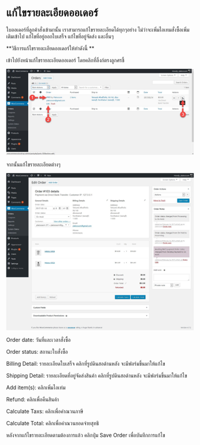 # แก้ไขรายละเอียดออเดอร์

ใบออเดอร์ที่ลูกค้าสั่งเข้ามานั้น เราสามารถแก้ไขรายละเอียดได้ทุกๆอย่าง ไม่ว่าจะเพิ่มไอเทมสั่งซื้อเพิ่มเติมเข้าไป แก้ไขที่อยู่ออกใบเสร็จ แก้ไขที่อยู่จัดส่ง และอื่นๆ

**วิธีการแก้ไขรายละเอียดออเดอร์ให้ทำดังนี้ **

เข้าไปยังหน้าแก้ไขรายละเอียดออเดอร์ โดยคลิกที่ลิ้งก์ตรงลูกศรชี้

![](/assets/2017-03-02_15-52-39.jpg)

จากนั้นแก้ไขรายละเอียดต่างๆ

![](/assets/2017-03-02_09-40-28.jpg)

Order date: วันที่และเวลาสั่งซื้อ

Order status: สถานะใบสั่งซื้อ

Billing Detail: รายละเอียดใบเสร็จ คลิกที่รูปดินสอด้านหลัง จะมีฟอร์มขึ้นมาให้แก้ไข

Shipping Detail: รายละเอียดที่อยู่จัดส่งสินค้า คลิกที่รูปดินสอด้านหลัง จะมีฟอร์มขึ้นมาให้แก้ไข

Add item\(s\): คลิกเพิ่มไอเท่ม

Refund: คลิกเพื่อคืนสินค้า

Calculate Taxs: คลิกเพื่อคำณวนภาษี

Calculate Total: คลิกเพื่อคำณวนยอดจ่ายสุทธิ



หลังจากแก้ไขรายละเอียดตามต้องการแล้ว คลิกปุ่ม  Save Order เพื่อบันทึกการแก้ไข




